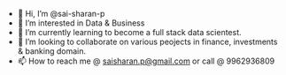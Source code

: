 - 👋 Hi, I’m @sai-sharan-p
- 👀 I’m interested in Data & Business
- 🌱 I’m currently learning to become a full stack data scientest.
- 💞️ I’m looking to collaborate on various peojects in finance, investments & banking domain.
- 📫 How to reach me @ saisharan.p@gmail.com or call @ 9962936809

<!---
sai-sharan-p/sai-sharan-p is a ✨ special ✨ repository because its `README.md` (this file) appears on your GitHub profile.
You can click the Preview link to take a look at your changes.
--->
